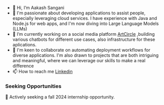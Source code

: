 - 👋 Hi, I’m Aakash Sangani
- 👀 I'm passionate about developing applications to assist people, especially leveraging cloud services. I have experience with Java and Node.js for web apps, and I'm now diving into Large Language Models (LLMs)
- 🌱 I’m currently working on a social media platform [ArtCircle](https://github.com/SanganiAak/ArtCircle) ,building various chatbots for different use cases, also infrastructure for these aplications.
- 💞️ I'm keen to collaborate on automating deployment workflows for diverse applications. I'm also drawn to projects that are both intriguing and meaningful, where we can leverage our skills to make a real difference
- 📫 How to reach me [Linkedin](https://www.linkedin.com/in/aakash-sangani/)
### Seeking Opportunities
💬 Actively seeking a fall 2024 internship opportunity.
<!---
AakashSanganiNeu/AakashSanganiNeu is a ✨ special ✨ repository because its `README.md` (this file) appears on your GitHub profile.
You can click the Preview link to take a look at your changes.
--->
